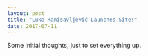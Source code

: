 ```yaml
---
layout: post
title: "Luka Ranisavljević Launches Site!"
date: 2017-07-11
---
```


Some initial thoughts, just to set everything up.
